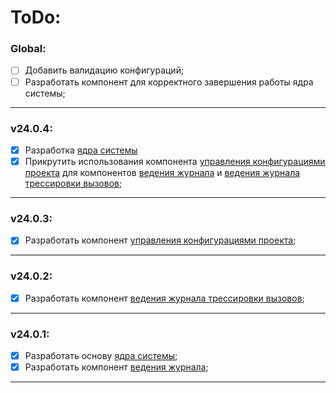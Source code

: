 # ToDo:

### Global:
- [ ] Добавить валидацию конфигураций;
- [ ] Разработать компонент для корректного завершения работы ядра системы;

---

### v24.0.4:
- [x] Разработка [ядра системы](src/core/core.go)
- [x] Прикрутить использования компонента [управления конфигурациями проекта](src/core/components/configurator/configurator.go) для компонентов [ведения журнала](src/core/components/logger/logger.go) и [ведения журнала трессировки вызовов](src/core/components/tracer/tracer.go);

---

### v24.0.3:
- [x] Разработать компонент [управления конфигурациями проекта](src/core/components/configurator/configurator.go);

---

### v24.0.2:
- [x] Разработать компонент [ведения журнала трессировки вызовов](src/core/components/tracer/tracer.go);

---

### v24.0.1:
- [x] Разработать основу [ядра системы](src/core/core.go);
- [x] Разработать компонент [ведения журнала](src/core/components/logger/logger.go);

---